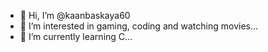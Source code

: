 - 👋 Hi, I’m @kaanbaskaya60
- 👀 I’m interested in gaming, coding and watching movies...
- 🌱 I’m currently learning C...

<!---
kaanbaskaya60/kaanbaskaya60 is a ✨ special ✨ repository because its `README.md` (this file) appears on your GitHub profile.
You can click the Preview link to take a look at your changes.
--->
